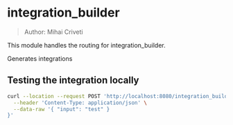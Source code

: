 # integration_builder

> Author: Mihai Criveti

This module handles the routing for integration_builder.

Generates integrations

## Testing the integration locally

```bash
curl --location --request POST 'http://localhost:8080/integration_builder/invoke' \
  --header 'Content-Type: application/json' \
  --data-raw '{ "input": "test" }
}'
```
